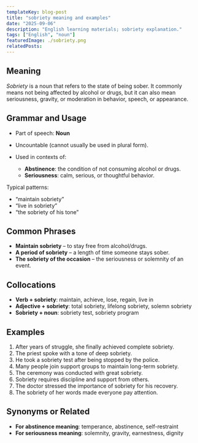 ```yaml
---
templateKey: blog-post
title: "sobriety meaning and examples"
date: "2025-09-06"
description: "English learning materials; sobriety explanation."
tags: ["English", "noun"]
featuredImage: ./sobriety.png
relatedPosts:
---
```


## Meaning

_Sobriety_ is a noun that refers to the state of being sober. It commonly means not being affected by alcohol or drugs, but it can also mean seriousness, gravity, or moderation in behavior, speech, or appearance.

## Grammar and Usage

- Part of speech: **Noun**
- Uncountable (cannot usually be used in plural form).
- Used in contexts of:

  - **Abstinence**: the condition of not consuming alcohol or drugs.
  - **Seriousness**: calm, serious, or thoughtful behavior.

Typical patterns:

- “maintain sobriety”
- “live in sobriety”
- “the sobriety of his tone”

## Common Phrases

- **Maintain sobriety** – to stay free from alcohol/drugs.
- **A period of sobriety** – a length of time someone stays sober.
- **The sobriety of the occasion** – the seriousness or solemnity of an event.

## Collocations

- **Verb + sobriety**: maintain, achieve, lose, regain, live in
- **Adjective + sobriety**: total sobriety, lifelong sobriety, solemn sobriety
- **Sobriety + noun**: sobriety test, sobriety program

## Examples

1. After years of struggle, she finally achieved complete sobriety.
2. The priest spoke with a tone of deep sobriety.
3. He took a sobriety test after being stopped by the police.
4. Many people join support groups to maintain long-term sobriety.
5. The ceremony was conducted with great sobriety.
6. Sobriety requires discipline and support from others.
7. The doctor stressed the importance of sobriety for his recovery.
8. The sobriety of her words made everyone pay attention.

## Synonyms or Related

- **For abstinence meaning**: temperance, abstinence, self-restraint
- **For seriousness meaning**: solemnity, gravity, earnestness, dignity
